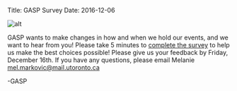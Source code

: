 Title: GASP Survey
Date: 2016-12-06

![alt]({filename}/images/2016/gasp-survey.jpg)

GASP wants to make changes in how and when we hold our events, and we want to hear from you! Please take 5 minutes to [complete the survey](https://goo.gl/forms/prJeMHqHwEwsKyI63) to help us make the best choices possible! Please give us your feedback by Friday, December 16th. If you have any questions, please email Melanie mel.markovic@mail.utoronto.ca

-GASP
